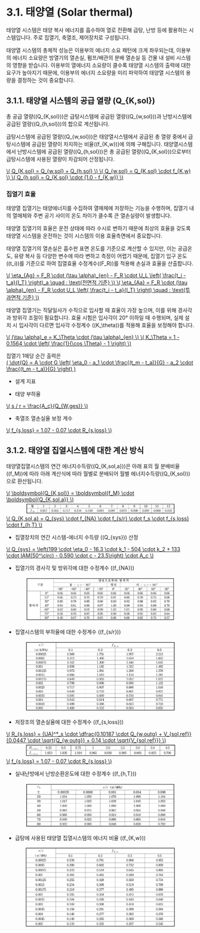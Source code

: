 # 3.1. 태양열 (Solar thermal)

태양열 시스템은 태양 복사 에너지를 흡수하여 열로 전환해 급탕, 난방 등에 활용하는 시스템입니다. 주로 집열기, 축열조, 제어장치로 구성됩니다.   

태양열 시스템의 총체적 성능은 이용부의 에너지 소요 패턴에 크게 좌우되는데, 이용부의 에너지 소요량은 방열기의 열손실, 펌프/배관의 분배 열손실 등 건물 내 설비 시스템의 영향을 받습니다. 이용부의 열에너지 소요량이 클수록 태양열 시스템의 출력에 대한 요구가 높아지기 때문에, 이용부의 에너지 소요량을 미리 파악하여 태양열 시스템의 용량을 결정하는 것이 중요합니다.   

## 3.1.1. 태양열 시스템의 공급 열량 \(Q_{K,sol}\)

총 공급 열량(\(Q_{K,sol}\))은 급탕시스템에 공급된 열량(\(Q_{w,sol}\))과 난방시스템에 공급된 열량(\(Q_{h,sol}\))의 합으로 계산됩니다.   

급탕시스템에 공급된 열량(\(Q_{w,sol}\))은 태양열시스템에서 공급된 총 열량 중에서 급탕시스템에 공급된 열량이 차지하는 비율(\(f_{K,w}\))에 의해 구해집니다. 태양열시스템에서 난방시스템에 공급된 열량(\(Q_{h,sol}\))은 총 공급된 열량(\(Q_{K,sol}\))으로부터 급탕시스템에 사용된 열량이 차감되어 산정됩니다.   

<a href="/eco2_guide_center/1.%20ECO2%20Logic%20Guide/Hee1_Equation_List.html" class="equation-link" target="_blank" rel="noopener noreferrer">
  \( Q_{K,sol} = Q_{w,sol} + Q_{h,sol} \)   
  \( Q_{w,sol} = Q_{K,sol} \cdot f_{K,w} \)   
  \( Q_{h,sol} = Q_{K,sol} \cdot (1.0 - f_{K,w}) \)   
</a>


### 집열기 효율

태양열 집열기는 태양에너지를 수집하여 열매체에 저장하는 기능을 수행하며, 집열기 내의 열매체와 주변 공기 사이의 온도 차이가 클수록 큰 열손실량이 발생합니다.   

태양열 집열기의 효율은 운전 상태에 따라 수시로 변하기 때문에 최상의 효율을 갖도록 태양열 시스템을 운전하는 것이 시스템의 이용 효율측면에서 중요합니다.   

태양열 집열기의 열손실은 흡수판 표면 온도를 기준으로 계산할 수 있지만, 이는 공급온도, 유량 복사 등 다양한 변수에 따라 변하고 측정이 어렵기 때문에, 집열기 입구 온도(\(t_i\))를 기준으로 하여 집열효율 수정계수(\(F_R\))를 적용해 손실과 효율을 산출합니다.   

<a href="/eco2_guide_center/1.%20ECO2%20Logic%20Guide/Hee1_Equation_List.html" class="equation-link" target="_blank" rel="noopener noreferrer">
  \( \eta_{Ag} = F_R \cdot (\tau \alpha)_{en} - F_R \cdot U_L \left( \frac{t_i - t_a}{I_T} \right)_a \quad : \text{전면적 기준} \)   
  \( \eta_{Aa} = F_R \cdot (\tau \alpha)_{en} - F_R \cdot U_L \left( \frac{t_i - t_a}{I_T} \right) \quad : \text{투과면적 기준} \)   
</a>


태양열 집열기는 직달일사가 수직으로 입사할 때 효율이 가장 높으며, 이를 위해 경사각과 방위각 조절이 필요합니다. 효율 시험은 입사각이 20° 이하일 때 수행되며, 실제 설치 시 입사각이 다르면 입사각 수정계수 (\(K_\theta\))를 적용해 효율을 보정해야 합니다.   

<a href="/eco2_guide_center/1.%20ECO2%20Logic%20Guide/Hee1_Equation_List.html" class="equation-link" target="_blank" rel="noopener noreferrer">
  \( (\tau \alpha)_e = K_\Theta \cdot (\tau \alpha)_{en} \)   
  \( K_\Theta = 1 - 0.1564 \cdot \left( \frac{1}{\cos \Theta} - 1 \right) \)
</a>


집열기 1매당 순간 출력은   
<a href="/eco2_guide_center/1.%20ECO2%20Logic%20Guide/Hee1_Equation_List.html" class="equation-link" target="_blank" rel="noopener noreferrer">
  \( \dot{Q} = A \cdot G \left( \eta_0 - a_1 \cdot \frac{(t_m - t_a)}{G} - a_2 \cdot \frac{(t_m - t_a)}{G} \right) \)   
</a>


- 설계 지표   

- 태양 부하율   
<a href="/eco2_guide_center/1.%20ECO2%20Logic%20Guide/Hee1_Equation_List.html" class="equation-link" target="_blank" rel="noopener noreferrer">
  \( s / r = \frac{A_c}{Q_{W,ges}} \)   
</a>


- 축열조 열손실율 보정 계수     
<a href="/eco2_guide_center/1.%20ECO2%20Logic%20Guide/Hee1_Equation_List.html" class="equation-link" target="_blank" rel="noopener noreferrer">
  \( f_{s,loss} = 1.07 - 0.07 \cdot R_{s,loss} \)
</a>


## 3.1.2. 태양열 집열시스템에 대한 계산 방식

태양열집열시스템의 연간 에너지수득량(\(Q_{K,sol,a}\))은 아래 표의 월 분배비율(\(f_M\))에 따라 아래 계산식에 따라 월별로 분배되어 월별 에너지수득량(\(Q_{K,sol}\))으로 환산됩니다.

<a href="/eco2_guide_center/1.%20ECO2%20Logic%20Guide/Hee1_Equation_List.html" class="equation-link" target="_blank" rel="noopener noreferrer">
  \( \boldsymbol{Q_{K,sol}} = \boldsymbol{f_M} \cdot \boldsymbol{Q_{K,sol,a}} \)   
</a>


<center>
     <img src="../../_tables/3.2.12_2.png" style="max-width: 80%;" alt="연간 수득량의 월 분배비율">
</center>

<a href="/eco2_guide_center/1.%20ECO2%20Logic%20Guide/Hee1_Equation_List.html" class="equation-link" target="_blank" rel="noopener noreferrer">
  \( Q_{K,sol,a} = Q_{sys} \cdot f_{NA} \cdot f_{s/r} \cdot f_s \cdot f_{s,loss} \cdot f_{h,T} \)   
</a>


- 집열장치의 연간 시스템-에너지 수득량 (\(Q_{sys}\)) 산정   
<a href="/eco2_guide_center/1.%20ECO2%20Logic%20Guide/Hee1_Equation_List.html" class="equation-link" target="_blank" rel="noopener noreferrer">
  \( Q_{sys} = \left(199 \cdot \eta_0 - 16.3 \cdot k_1 - 504 \cdot k_2 + 133 \cdot IAM(50^\circ) - 0.590 \cdot c - 23.5\right) \cdot A_c \)   
</a>


- 집열기의 경사각 및 방위각에 대한 수정계수 (\(f_{NA}\))   
<center>
     <img src="../../_tables/3.2.12_3.png" style="max-width: 80%;" alt="집열면 기울기 및 방향에 대한 수정계수">
</center>

- 집열시스템의 부하율에 대한 수정계수 (\(f_{s/r}\))   
<center>
     <img src="../../_tables/3.2.12_4.png" style="max-width: 80%;" alt="태양열집열시스템의 부하율에 대한 수정계수">
</center>

- 저장조의 열손실율에 대한 수정계수 (\(f_{s,loss}\))   
<a href="/eco2_guide_center/1.%20ECO2%20Logic%20Guide/Hee1_Equation_List.html" class="equation-link" target="_blank" rel="noopener noreferrer">
  \( R_{s,loss} = (UA)^*_s \cdot \dfrac{0.10187 \cdot Q_{w,outg} + V_{sol,ref}}{0.0447 \cdot \sqrt{Q_{w,outg}} + 0.14 \cdot \sqrt{V_{sol,ref}}} \)   
</a>

<center>
     <img src="../../_tables/3.2.12_5.png" style="max-width: 80%;" alt="저장기의 열손실율에 대한 수정계수">
</center>

<a href="/eco2_guide_center/1.%20ECO2%20Logic%20Guide/Hee1_Equation_List.html" class="equation-link" target="_blank" rel="noopener noreferrer">
  \( f_{s,loss} = 1.07 - 0.07 \cdot R_{s,loss} \)   
</a>


- 실내난방에서 난방순환온도에 대한 수정계수 (\(f_{h,T}\))   
<center>
     <img src="../../_tables/3.2.12_6.png" style="max-width: 80%;" alt="실내난방에서 난방순환온도에 대한 수정계수">
</center>

- 급탕에 사용된 태양열 집열시스템의 에너지 비율 (\(f_{K,w}\))   
<center>
     <img src="../../_tables/3.2.12_7.png" style="max-width: 80%;" alt="급탕에 사용된 태양열집열시스템의 에너지 비율">
</center>
